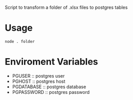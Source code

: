 Script to transform a folder of .xlsx files to postgres tables

# Usage
`node . folder`

# Enviroment Variables
  - PGUSER :: postgres user
  - PGHOST :: postgres host
  - PGDATABASE :: postgres database
  - PGPASSWORD :: postgres password
